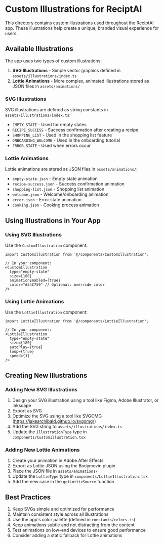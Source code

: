 # Custom Illustrations for ReciptAI

This directory contains custom illustrations used throughout the ReciptAI app. These illustrations help create a unique, branded visual experience for users.

## Available Illustrations

The app uses two types of custom illustrations:

1. **SVG Illustrations** - Simple vector graphics defined in `assets/illustrations/index.ts`
2. **Lottie Animations** - More complex, animated illustrations stored as JSON files in `assets/animations/`

### SVG Illustrations

SVG illustrations are defined as string constants in `assets/illustrations/index.ts`:

- `EMPTY_STATE` - Used for empty states
- `RECIPE_SUCCESS` - Success confirmation after creating a recipe
- `SHOPPING_LIST` - Used in the shopping list feature
- `ONBOARDING_WELCOME` - Used in the onboarding tutorial
- `ERROR_STATE` - Used when errors occur

### Lottie Animations

Lottie animations are stored as JSON files in `assets/animations/`:

- `empty-state.json` - Empty state animation
- `recipe-success.json` - Success confirmation animation
- `shopping-list.json` - Shopping list animation
- `welcome.json` - Welcome/onboarding animation
- `error.json` - Error state animation
- `cooking.json` - Cooking process animation

## Using Illustrations in Your App

### Using SVG Illustrations

Use the `CustomIllustration` component:

```tsx
import CustomIllustration from '@/components/CustomIllustration';

// In your component:
<CustomIllustration 
  type="empty-state" 
  size={180}
  animationEnabled={true}
  color="#34C759" // Optional: override color
/>
```

### Using Lottie Animations

Use the `LottieIllustration` component:

```tsx
import LottieIllustration from '@/components/LottieIllustration';

// In your component:
<LottieIllustration 
  type="empty-state" 
  size={180}
  autoPlay={true}
  loop={true}
  speed={1}
/>
```

## Creating New Illustrations

### Adding New SVG Illustrations

1. Design your SVG illustration using a tool like Figma, Adobe Illustrator, or Inkscape
2. Export as SVG
3. Optimize the SVG using a tool like SVGOMG (https://jakearchibald.github.io/svgomg/)
4. Add the SVG string to `assets/illustrations/index.ts`
5. Update the `IllustrationType` type in `components/CustomIllustration.tsx`

### Adding New Lottie Animations

1. Create your animation in Adobe After Effects
2. Export as Lottie JSON using the Bodymovin plugin
3. Place the JSON file in `assets/animations/`
4. Update the `LottieType` type in `components/LottieIllustration.tsx`
5. Add the new case in the `getLottieSource` function

## Best Practices

1. Keep SVGs simple and optimized for performance
2. Maintain consistent style across all illustrations
3. Use the app's color palette (defined in `constants/colors.ts`)
4. Keep animations subtle and not distracting from the content
5. Test animations on low-end devices to ensure good performance
6. Consider adding a static fallback for Lottie animations 